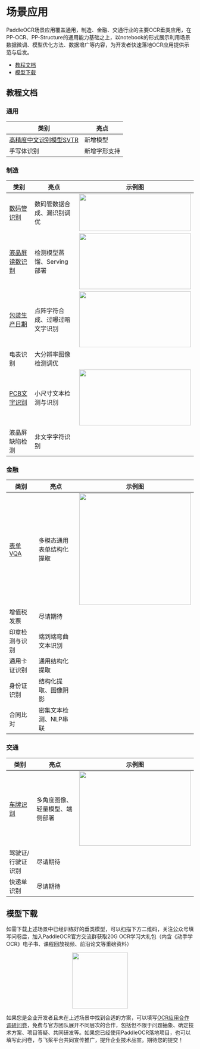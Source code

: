 # 场景应用

PaddleOCR场景应用覆盖通用，制造、金融、交通行业的主要OCR垂类应用，在PP-OCR、PP-Structure的通用能力基础之上，以notebook的形式展示利用场景数据微调、模型优化方法、数据增广等内容，为开发者快速落地OCR应用提供示范与启发。

- [教程文档](#1)
- [模型下载](#2)

<a name="1"></a>

## 教程文档

### 通用

| 类别                                              | 亮点         |
| ------------------------------------------------- | ------------ |
| [高精度中文识别模型SVTR](./高精度中文识别模型.md) | 新增模型     |
| 手写体识别                                        | 新增字形支持 |

### 制造

| 类别                                                         | 亮点                           | 示例图                                                       |
| ------------------------------------------------------------ | ------------------------------ | ------------------------------------------------------------ |
| [数码管识别](./光功率计数码管字符识别/光功率计数码管字符识别.md) | 数码管数据合成、漏识别调优     | <img src="https://ai-studio-static-online.cdn.bcebos.com/7d5774a273f84efba5b9ce7fd3f86e9ef24b6473e046444db69fa3ca20ac0986"  width = "300" height = "100" /> |
| [液晶屏读数识别](./液晶屏读数识别.md)                        | 检测模型蒸馏、Serving部署      | <img src="https://ai-studio-static-online.cdn.bcebos.com/901ab741cb46441ebec510b37e63b9d8d1b7c95f63cc4e5e8757f35179ae6373"  width = "300" height = "150" /> |
| [包装生产日期](./包装生产日期识别.md)                        | 点阵字符合成、过曝过暗文字识别 | <img src="https://ai-studio-static-online.cdn.bcebos.com/d9e0533cc1df47ffa3bbe99de9e42639a3ebfa5bce834bafb1ca4574bf9db684"  width = "300" height = "150" /> |
| 电表识别                                                     | 大分辨率图像检测调优           |                                                              |
| [PCB文字识别](./PCB字符识别/PCB字符识别.md)                  | 小尺寸文本检测与识别           | <img src="https://ai-studio-static-online.cdn.bcebos.com/95d8e95bf1ab476987f2519c0f8f0c60a0cdc2c444804ed6ab08f2f7ab054880"  width = "300" height = "150" /> |
| 液晶屏缺陷检测                                               | 非文字字符识别                 |                                                              |

### 金融

| 类别                           | 亮点                     | 示例图                                                       |
| ------------------------------ | ------------------------ | ------------------------------------------------------------ |
| [表单VQA](./多模态表单识别.md) | 多模态通用表单结构化提取 | <img src="https://ai-studio-static-online.cdn.bcebos.com/a3b25766f3074d2facdf88d4a60fc76612f51992fd124cf5bd846b213130665b"  width = "300" height = "300" /> |
| 增值税发票                     | 尽请期待                 |                                                              |
| 印章检测与识别                 | 端到端弯曲文本识别       |                                                              |
| 通用卡证识别                   | 通用结构化提取           |                                                              |
| 身份证识别                     | 结构化提取、图像阴影     |                                                              |
| 合同比对                       | 密集文本检测、NLP串联    |                                                              |

### 交通

| 类别                            | 亮点                           | 示例图                                                       |
| ------------------------------- | ------------------------------ | ------------------------------------------------------------ |
| [车牌识别](./轻量级车牌识别.md) | 多角度图像、轻量模型、端侧部署 | <img src="https://ai-studio-static-online.cdn.bcebos.com/76b6a0939c2c4cf49039b6563c4b28e241e11285d7464e799e81c58c0f7707a7"  width = "300" height = "200" /> |
| 驾驶证/行驶证识别               | 尽请期待                       |                                                              |
| 快递单识别                      | 尽请期待                       |                                                              |

<a name="2"></a>

## 模型下载

如需下载上述场景中已经训练好的垂类模型，可以扫描下方二维码，关注公众号填写问卷后，加入PaddleOCR官方交流群获取20G OCR学习大礼包（内含《动手学OCR》电子书、课程回放视频、前沿论文等重磅资料）

<div align="center">
<img src="https://ai-studio-static-online.cdn.bcebos.com/dd721099bd50478f9d5fb13d8dd00fad69c22d6848244fd3a1d3980d7fefc63e"  width = "150" height = "150" />
</div>

如果您是企业开发者且未在上述场景中找到合适的方案，可以填写[OCR应用合作调研问卷](https://paddle.wjx.cn/vj/QwF7GKw.aspx)，免费与官方团队展开不同层次的合作，包括但不限于问题抽象、确定技术方案、项目答疑、共同研发等。如果您已经使用PaddleOCR落地项目，也可以填写此问卷，与飞桨平台共同宣传推广，提升企业技术品宣。期待您的提交！
